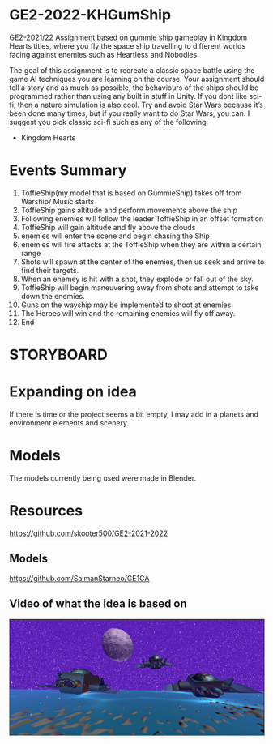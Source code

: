 # GE2-2022-KHGumShip
GE2-2021/22 Assignment based on gummie ship gameplay in Kingdom Hearts titles, where you fly the space ship travelling to different worlds facing against enemies such as Heartless and Nobodies

The goal of this assignment is to recreate a classic space battle using the game AI techniques you are learning on the course. Your assignment should tell a story and as much as possible, the behaviours of the ships should be programmed rather than using any built in stuff in Unity. If you dont like sci-fi, then a nature simulation is also cool. Try and avoid Star Wars because it’s been done many times, but if you really want to do Star Wars, you can. I suggest you pick classic sci-fi such as any of the following:

- Kingdom Hearts

# Events Summary

1. ToffieShip(my model that is based on GummieShip) takes off from Warship/ Music starts
2. ToffieShip gains altitude and perform movements above the ship
3. Following enemies will follow the leader ToffieShip in an offset formation
4. ToffieShip will gain altitude and fly above the clouds
5. enemies will enter the scene and begin chasing the Ship
6. enemies will fire attacks at the ToffieShip when they are within a certain range
7. Shots will spawn at the center of the enemies, then us seek and arrive to find their targets.
8. When an enemey is hit with a shot, they explode or fall out of the sky.
9. ToffieShip will begin maneuvering away from shots and attempt to take down the enemies.
10. Guns on the wayship may be implemented to shoot at enemies.
11. The Heroes will win and the remaining enemies will fly off away.
12. End

# STORYBOARD


# Expanding on idea
If there is time or the project seems a bit empty, I may add in a planets and environment elements and scenery.

# Models
The models currently being used were made in Blender. 

# Resources
https://github.com/skooter500/GE2-2021-2022

## Models
https://github.com/SalmanStarneo/GE1CA

## Video of what the idea is based on
[![OdissyTrip_VideoDisplay_Youtube](https://github.com/SalmanStarneo/GE1CA/blob/main/Screenshot%202021-12-22%20033445.png?raw=true)](https://youtu.be/EeSFXZ7Ln60)
